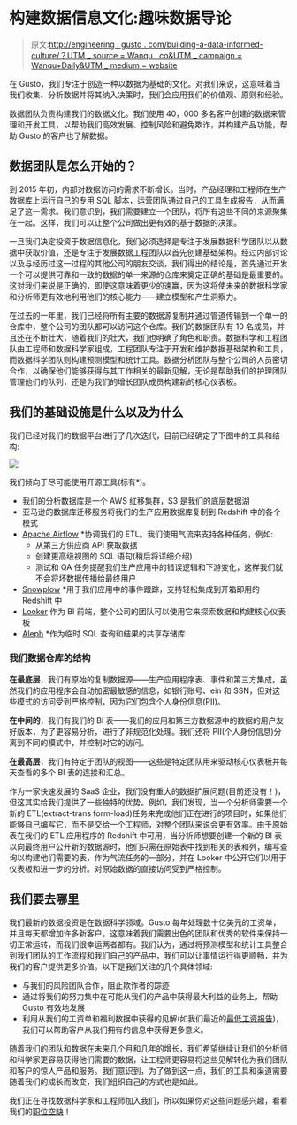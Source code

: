 # 构建数据信息文化:趣味数据导论

> 原文:[http://engineering . gusto . com/building-a-data-informed-culture/？UTM _ source = Wanqu . co&UTM _ campaign = Wanqu+Daily&UTM _ medium = website](http://engineering.gusto.com/building-a-data-informed-culture/?utm_source=wanqu.co&utm_campaign=Wanqu+Daily&utm_medium=website)

在 Gusto，我们专注于创造一种以数据为基础的文化。对我们来说，这意味着当我们收集、分析数据并将其纳入决策时，我们会应用我们的价值观、原则和经验。

数据团队负责构建我们的数据文化。我们使用 40，000 多名客户创建的数据来管理和开发工具，以帮助我们高效发展、控制风险和避免欺诈，并构建产品功能，帮助 Gusto 的客户也了解数据。

## 数据团队是怎么开始的？

到 2015 年初，内部对数据访问的需求不断增长。当时，产品经理和工程师在生产数据库上运行自己的专用 SQL 脚本，运营团队通过自己的工具生成报告，从而满足了这一需求。我们意识到，我们需要建立一个团队，将所有这些不同的来源聚集在一起。这样，我们可以让整个公司做出更有效的基于数据的决策。

一旦我们决定投资于数据信息化，我们必须选择是专注于发展数据科学团队以从数据中获取价值，还是专注于发展数据工程团队以首先创建基础架构。经过内部讨论以及与经历过这一过程的其他公司的朋友交谈，我们得出的结论是，首先通过开发一个可以提供可靠和一致的数据的单一来源的仓库来奠定正确的基础是最重要的。这对我们来说是正确的，即使这意味着更少的速赢，因为这将使未来的数据科学家和分析师更有效地利用他们的核心能力——建立模型和产生洞察力。

在过去的一年里，我们已经将所有主要的数据源复制并通过管道传输到一个单一的仓库中，整个公司的团队都可以访问这个仓库。我们的数据团队有 10 名成员，并且还在不断壮大，随着我们的壮大，我们也明确了角色和职责。数据科学和工程团队由工程师和数据科学家组成，工程团队专注于开发和维护数据基础架构和工具，而数据科学团队则构建预测模型和统计工具。数据分析团队与整个公司的人员密切合作，以确保他们能够获得与其工作相关的最新见解，无论是帮助我们的护理团队管理他们的队列，还是为我们的增长团队成员构建新的核心仪表板。

## 我们的基础设施是什么以及为什么

我们已经对我们的数据平台进行了几次迭代，目前已经确定了下图中的工具和结构:

![](../Images/3ff20b506997e845a9bf3a8ce20f9cc9.png)

我们倾向于尽可能使用开源工具(标有*)。

*   我们的分析数据库是一个 AWS 红移集群，S3 是我们的底层数据湖
*   亚马逊的数据库迁移服务将我们的生产应用数据库复制到 Redshift 中的各个模式
*   [Apache Airflow](https://airflow.incubator.apache.org/) *协调我们的 ETL。我们使用气流来支持各种任务，例如:
    *   从第三方供应商 API 获取数据
    *   创建更高级视图的 SQL 语句(稍后将详细介绍)
    *   测试和 QA 任务提醒我们生产应用中的错误逻辑和下游变化，这样我们就不会将坏数据传播给最终用户
*   [Snowplow](https://github.com/snowplow/snowplow) *用于我们应用中的事件跟踪，支持轻松集成到开箱即用的 Redshift 中
*   [Looker](https://looker.com/) 作为 BI 前端，整个公司的团队可以使用它来探索数据和构建核心仪表板
*   [Aleph](http://engineering.lumosity.com/aleph/) *作为临时 SQL 查询和结果的共享存储库

### 我们数据仓库的结构

**在最底层**，我们有原始的复制数据源——生产应用程序表、事件和第三方集成。虽然我们的应用程序会自动加密最敏感的信息，如银行账号、ein 和 SSN，但对这些模式的访问受到严格控制，因为它们包含个人身份信息(PII)。

**在中间的**，我们有我们的 BI 表——我们的应用和第三方数据源中的数据的用户友好版本，为了更容易分析，进行了非规范化处理。我们还将 PII(个人身份信息)分离到不同的模式中，并控制对它的访问。

**在最高层**，我们有特定于团队的视图——这些是特定团队用来驱动核心仪表板并每天查看的多个 BI 表的连接和汇总。

作为一家快速发展的 SaaS 企业，我们没有重大的数据扩展问题(目前还没有！)，但这其实给我们提供了一些独特的优势。例如，我们发现，当一个分析师需要一个新的 ETL(extract-trans form-load)任务来完成他们正在进行的项目时，如果他们能够自己编写它，而不是交给一个工程师，对整个团队来说会更有效率。由于原始表在我们的 ETL 应用程序的 Redshift 中可用，当分析师想要创建一个新的 BI 表以向最终用户公开新的数据源时，他们只需在原始表中找到相关的表和列，编写查询以构建他们需要的表，作为气流任务的一部分，并在 Looker 中公开它们以用于仪表板和进一步的分析。对原始数据的直接访问受到严格控制。

## 我们要去哪里

我们最新的数据投资是在数据科学领域。Gusto 每年处理数十亿美元的工资单，并且每天都增加许多新客户。这意味着我们需要出色的团队和优秀的软件来保持一切正常运转，而我们很幸运两者都有。我们认为，通过将预测模型和统计工具整合到我们团队的工作流程和我们自己的产品中，我们可以让事情运行得更顺畅，并为我们的客户提供更多价值。以下是我们关注的几个具体领域:

*   与我们的风险团队合作，阻止欺诈者的踪迹
*   通过将我们的努力集中在可能从我们的产品中获得最大利益的业务上，帮助 Gusto 有效地发展
*   利用从我们的工资单和福利数据中获得的见解(如我们最近的[最低工资报告](https://gusto.com/tools/raising-the-minimum-wage))，我们可以帮助客户从我们拥有的信息中获得更多意义。

随着我们的团队和数据在未来几个月和几年的增长，我们希望继续让我们的分析师和科学家更容易获得他们需要的数据，让工程师更容易将这些见解转化为我们团队和客户的惊人产品和服务。我们意识到，为了做到这一点，我们的工具和渠道需要随着我们的成长而改变，我们组织自己的方式也是如此。

我们正在寻找数据科学家和工程师加入我们，所以如果你对这些问题感兴趣，看看我们的[职位空缺](http://www.gusto.com/careers)！